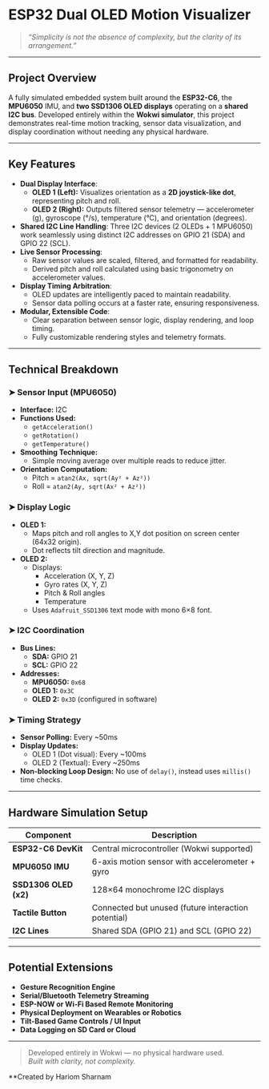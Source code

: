 # ESP32 Dual OLED Motion Visualizer

> _“Simplicity is not the absence of complexity, but the clarity of its arrangement.”_

---

## Project Overview

A fully simulated embedded system built around the **ESP32-C6**, the **MPU6050** IMU, and **two SSD1306 OLED displays** operating on a **shared I2C bus**. Developed entirely within the **Wokwi simulator**, this project demonstrates real-time motion tracking, sensor data visualization, and display coordination without needing any physical hardware.

---

## Key Features

- **Dual Display Interface**:
  - **OLED 1 (Left):** Visualizes orientation as a **2D joystick-like dot**, representing pitch and roll.
  - **OLED 2 (Right):** Outputs filtered sensor telemetry — accelerometer (g), gyroscope (°/s), temperature (°C), and orientation (degrees).
- **Shared I2C Line Handling**: Three I2C devices (2 OLEDs + 1 MPU6050) work seamlessly using distinct I2C addresses on GPIO 21 (SDA) and GPIO 22 (SCL).
- **Live Sensor Processing**:
  - Raw sensor values are scaled, filtered, and formatted for readability.
  - Derived pitch and roll calculated using basic trigonometry on accelerometer values.
- **Display Timing Arbitration**:
  - OLED updates are intelligently paced to maintain readability.
  - Sensor data polling occurs at a faster rate, ensuring responsiveness.
- **Modular, Extensible Code**:
  - Clear separation between sensor logic, display rendering, and loop timing.
  - Fully customizable rendering styles and telemetry formats.

---

## Technical Breakdown

### ➤ Sensor Input (MPU6050)

- **Interface:** I2C  
- **Functions Used:**
  - `getAcceleration()`
  - `getRotation()`
  - `getTemperature()`
- **Smoothing Technique:**
  - Simple moving average over multiple reads to reduce jitter.
- **Orientation Computation:**
  - Pitch = `atan2(Ax, sqrt(Ay² + Az²))`
  - Roll  = `atan2(Ay, sqrt(Ax² + Az²))`

### ➤ Display Logic

- **OLED 1:**
  - Maps pitch and roll angles to X,Y dot position on screen center (64x32 origin).
  - Dot reflects tilt direction and magnitude.
- **OLED 2:**
  - Displays:
    - Acceleration (X, Y, Z)
    - Gyro rates (X, Y, Z)
    - Pitch & Roll angles
    - Temperature
  - Uses `Adafruit_SSD1306` text mode with mono 6×8 font.

### ➤ I2C Coordination

- **Bus Lines:**
  - **SDA:** GPIO 21  
  - **SCL:** GPIO 22  
- **Addresses:**
  - **MPU6050:** `0x68`
  - **OLED 1:** `0x3C`
  - **OLED 2:** `0x3D` (configured in software)

### ➤ Timing Strategy

- **Sensor Polling:** Every ~50ms  
- **Display Updates:**
  - OLED 1 (Dot visual): Every ~100ms
  - OLED 2 (Textual): Every ~250ms
- **Non-blocking Loop Design:** No use of `delay()`, instead uses `millis()` time checks.

---

## Hardware Simulation Setup

| Component             | Description                                           |
|-----------------------|-------------------------------------------------------|
| **ESP32-C6 DevKit**   | Central microcontroller (Wokwi supported)             |
| **MPU6050 IMU**       | 6-axis motion sensor with accelerometer + gyro        |
| **SSD1306 OLED (x2)** | 128×64 monochrome I2C displays                        |
| **Tactile Button**    | Connected but unused (future interaction potential)   |
| **I2C Lines**         | Shared SDA (GPIO 21) and SCL (GPIO 22)                |

---

## Potential Extensions

- **Gesture Recognition Engine**
- **Serial/Bluetooth Telemetry Streaming**
- **ESP-NOW or Wi-Fi Based Remote Monitoring**
- **Physical Deployment on Wearables or Robotics**
- **Tilt-Based Game Controls / UI Input**
- **Data Logging on SD Card or Cloud**

---

> Developed entirely in Wokwi — no physical hardware used.  
> _Built with clarity, not complexity._  

**Created by Hariom Sharnam
